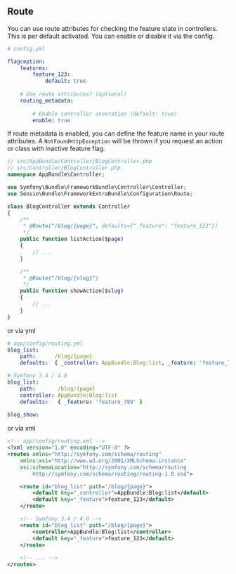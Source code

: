 Route
-------------------------
You can use route attributes for checking the feature state in controllers. This is per default activated.
You can enable or disable it via the config.

```yml
# config.yml

flagception:
    features:      
        feature_123:
            default: true
        
    # Use route attributes? (optional)
    routing_metadata:
    
        # Enable controller annotation (default: true)
        enable: true
```

If route metadata is enabled, you can define the feature name in your route attributes.
A `NotFoundHttpException` will be thrown if you request an action or class with inactive feature flag.

```php
// src/AppBundle/Controller/BlogController.php
// src/Controller/BlogController.php
namespace AppBundle\Controller;

use Symfony\Bundle\FrameworkBundle\Controller\Controller;
use Sensio\Bundle\FrameworkExtraBundle\Configuration\Route;

class BlogController extends Controller
{
    /**
     * @Route("/blog/{page}", defaults={"_feature": "feature_123"})
     */
    public function listAction($page)
    {
        // ...
    }

    /**
     * @Route("/blog/{slug}")
     */
    public function showAction($slug)
    {
        // ...
    }
}
```
or via yml

```yml
# app/config/routing.yml
blog_list:
    path:      /blog/{page}
    defaults:  { _controller: AppBundle:Blog:list, _feature: 'feature_789' }  

# Symfony 3.4 / 4.0
blog_list:
    path:       /blog/{page}
    controller: AppBundle:Blog:list
    defaults:   { _feature: 'feature_789' }  
    
blog_show:
```

or via xml

```xml
<!-- app/config/routing.xml -->
<?xml version="1.0" encoding="UTF-8" ?>
<routes xmlns="http://symfony.com/schema/routing"
    xmlns:xsi="http://www.w3.org/2001/XMLSchema-instance"
    xsi:schemaLocation="http://symfony.com/schema/routing
        http://symfony.com/schema/routing/routing-1.0.xsd">

    <route id="blog_list" path="/blog/{page}">
        <default key="_controller">AppBundle:Blog:list</default>
        <default key="_feature">feature_123</default>
    </route>

    <!-- Symfony 3.4 / 4.0 -->
    <route id="blog_list" path="/blog/{page}">
        <controller>AppBundle:Blog:list</controller>
        <default key="_feature">feature_123</default>
    </route>
    
    <!-- ... -->
</routes>
```
